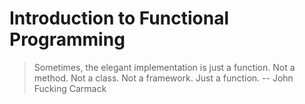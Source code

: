 # Introduction to Functional Programming

> Sometimes, the elegant implementation is just a function.
Not a method.  Not a  class.  Not a framework.  Just a function.
-- John Fucking Carmack
